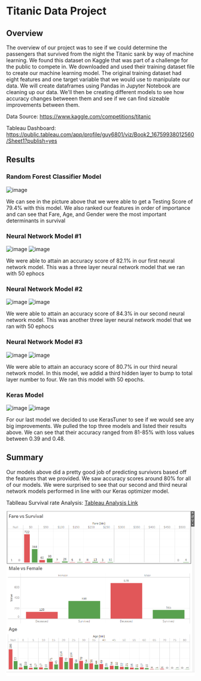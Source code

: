 # Titanic Data Project

## Overview

The overview of our project was to see if we could determine the passengers that survived from the night the Titanic sank by way of machine learning.  We found this dataset on Kaggle that was part of a challenge for the public to compete in. We downloaded and used their training dataset file to create our machine learning model. The original training dataset had eight features and one target variable that we would use to manipulate our data. We will create dataframes using Pandas in Jupyter Notebook are cleaning up our data. We'll then be creating different models to see how accuracy changes betweeen them and see if we can find sizeable improvements between them.

Data Source: https://www.kaggle.com/competitions/titanic 

Tableau Dashboard: https://public.tableau.com/app/profile/guy6801/viz/Book2_16759938012560/Sheet1?publish=yes

## Results

### Random Forest Classifier Model

![image](https://user-images.githubusercontent.com/110848660/217948649-53710a5c-0cc0-440f-960b-e8cc7cf32e34.png)

We can see in the picture above that we were able to get a Testing Score of 79.4% with this model. We also ranked our features in order of importance and can see that Fare, Age, and Gender were the most important determinants in survival

### Neural Network Model #1

![image](https://user-images.githubusercontent.com/110848660/217949089-cbe92fed-6496-4436-9f4c-87e65c63a4ac.png)
![image](https://user-images.githubusercontent.com/110848660/217950867-e1c26bba-51a7-424b-b9b7-241d1ea197d4.png)


We were able to attain an accuracy score of 82.1% in our first neural network model. This was a three layer neural network model that we ran with 50 ephocs

### Neural Network Model #2

![image](https://user-images.githubusercontent.com/110848660/217951330-5899d08a-404e-4d2b-bf5b-6821646b359e.png)
![image](https://user-images.githubusercontent.com/110848660/217951409-288cc858-2642-44a7-8e3f-5b1a58003502.png)

We were able to attain an accuracy score of 84.3% in our second neural network model. This was another three layer neural network model that we ran with 50 ephocs

### Neural Network Model #3 

![image](https://user-images.githubusercontent.com/110848660/217951644-c4ddfe55-78de-4de2-9112-8c686bf6b451.png)
![image](https://user-images.githubusercontent.com/110848660/217951701-c4a77f2f-49a9-4629-9c88-68533ab39977.png)

We were able to attain an accuracy score of 80.7% in our third neural network model. In this model, we addid a third hidden layer to bump to total layer number to four. We ran this model with 50 epochs.

### Keras Model

![image](https://user-images.githubusercontent.com/110848660/217952231-6b4c8ca2-2cc4-4c8e-99aa-393826739410.png)
![image](https://user-images.githubusercontent.com/110848660/217952292-5a5a425e-7fac-4482-affb-6f74cb8cf64d.png)

For our last model we decided to use KerasTuner to see if we would see any big improvements. We pulled the top three models and listed their results above. We can see that their accuracy ranged from 81-85% with loss values between 0.39 and 0.48.

## Summary

Our models above did a pretty good job of predicting survivors based off the features that we provided. We saw accuracy scores around 80% for all of our models. We were surprised to see that our second and third neural network models performed in line with our Keras optimizer model.


Tablleau Survival rate Analysis: [Tableau Analysis Link](https://public.tableau.com/app/profile/guy6801/viz/TitanicProject_16762110932600/Familysize)


![survival rate Analysis](./Tableau.png)
